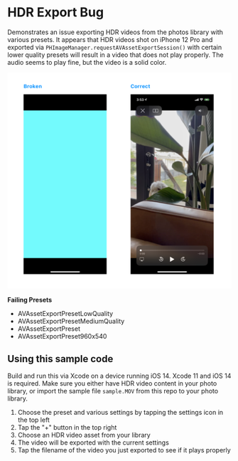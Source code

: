 # HDR Export Bug

Demonstrates an issue exporting HDR videos from the photos library with various presets. It appears that HDR videos shot on iPhone 12 Pro and exported via `PHImageManager.requestAVAssetExportSession()` with certain lower quality presets will result in a video that does not play properly. The audio seems to play fine, but the video is a solid color.

![image](image.png)

**Failing Presets**
- AVAssetExportPresetLowQuality
- AVAssetExportPresetMediumQuality
- AVAssetExportPreset
- AVAssetExportPreset960x540

## Using this sample code
Build and run this via Xcode on a device running iOS 14. Xcode 11 and iOS 14 is required. Make sure you either have HDR video content in your photo library, or import the sample file `sample.MOV` from this repo to your photo library.

1. Choose the preset and various settings by tapping the settings icon in the top left
2. Tap the "+" button in the top right
3. Choose an HDR video asset from your library
4. The video will be exported with the current settings
5. Tap the filename of the video you just exported to see if it plays properly